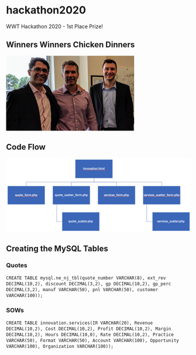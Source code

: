 # hackathon2020
WWT Hackathon 2020 - 1st Place Prize!

## Winners Winners Chicken Dinners
![Dan & Dennis](https://github.com/DennisFaucher/hackathon2020/blob/main/DnD.png)

## Code Flow
![Code Flow](https://github.com/DennisFaucher/hackathon2020/blob/main/Flow.png)

## Creating the MySQL Tables

### Quotes
````[SQL]
CREATE TABLE mysql.ne_nj_tbl(quote_number VARCHAR(8), ext_rev DECIMAL(10,2), discount DECIMAL(3,2), gp DECIMAL(10,2), gp_perc DECIMAL(3,2), manuf VARCHAR(50), pnl VARCHAR(50), customer VARCHAR(100));
````

### SOWs
````[SQL]
CREATE TABLE innovation.services(IR VARCHAR(20), Revenue DECIMAL(10,2), Cost DECIMAL(10,2), Profit DECIMAL(10,2), Margin DECIMAL(10,2), Hours DECIMAL(10,0), Rate DECIMAL(10,2), Practice VARCHAR(50), Format VARCHAR(50), Account VARCHAR(100), Opportunity VARCHAR(100), Organization VARCHAR(100));
````
